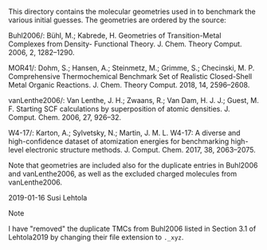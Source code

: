 This directory contains the molecular geometries used in to benchmark
the various initial guesses. The geometries are ordered by the source:

Buhl2006/:
 Bühl, M.; Kabrede, H. Geometries of Transition-Metal Complexes from
 Density- Functional Theory. J. Chem. Theory Comput. 2006, 2,
 1282–1290.

MOR41/:
 Dohm, S.; Hansen, A.; Steinmetz, M.; Grimme, S.; Checinski,
 M. P. Comprehensive Thermochemical Benchmark Set of Realistic
 Closed-Shell Metal Organic Reactions.  J. Chem. Theory Comput. 2018,
 14, 2596–2608.

vanLenthe2006/:
 Van Lenthe, J. H.; Zwaans, R.; Van Dam, H. J. J.; Guest,
 M. F. Starting SCF calculations by superposition of atomic
 densities. J. Comput. Chem. 2006, 27, 926–32.

W4-17/:
 Karton, A.; Sylvetsky, N.; Martin, J. M. L. W4-17: A diverse and
 high-confidence dataset of atomization energies for benchmarking
 high-level electronic structure methods. J. Comput. Chem. 2017, 38,
 2063–2075.

Note that geometries are included also for the duplicate entries in
Buhl2006 and vanLenthe2006, as well as the excluded charged molecules
from vanLenthe2006.

2019-01-16
Susi Lehtola

> [!NOTE]  
> I have "removed" the duplicate TMCs from Buhl2006 listed in Section
> 3.1 of Lehtola2019 by changing their file extension to `._xyz`.  